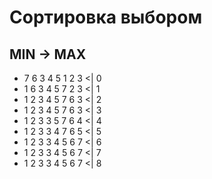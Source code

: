 # Сортировка выбором
## MIN -> MAX

- 7 6 3 4 5 1 2 3   <| 0
- 1 6 3 4 5 7 2 3   <| 1
- 1 2 3 4 5 7 6 3   <| 2
- 1 2 3 4 5 7 6 3   <| 3
- 1 2 3 3 5 7 6 4   <| 4
- 1 2 3 3 4 7 6 5   <| 5
- 1 2 3 3 4 5 6 7   <| 6
- 1 2 3 3 4 5 6 7   <| 7
- 1 2 3 3 4 5 6 7   <| 8